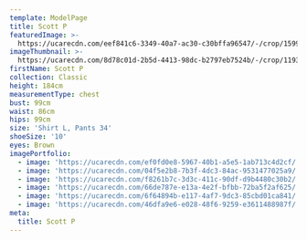 ```yaml
---
template: ModelPage
title: Scott P
featuredImage: >-
  https://ucarecdn.com/eef841c6-3349-40a7-ac30-c30bffa96547/-/crop/1599x1116/0,174/-/preview/
imageThumbnail: >-
  https://ucarecdn.com/8d78c01d-2b5d-4413-98dc-b2797eb7524b/-/crop/1193x1588/255,0/-/preview/
firstName: Scott P
collection: Classic
height: 184cm
measurementType: chest
bust: 99cm
waist: 86cm
hips: 99cm
size: 'Shirt L, Pants 34'
shoeSize: '10'
eyes: Brown
imagePortfolio:
  - image: 'https://ucarecdn.com/ef0fd0e8-5967-40b1-a5e5-1ab713c4d2cf/'
  - image: 'https://ucarecdn.com/04f5e2b8-7b3f-4dc3-84ac-9531477025a9/'
  - image: 'https://ucarecdn.com/f8261b7c-3d3c-411c-90df-d9b4480c30b2/'
  - image: 'https://ucarecdn.com/66de787e-e13a-4e2f-bfbb-72ba5f2af625/'
  - image: 'https://ucarecdn.com/6f64894b-e117-4af7-9dc3-85cbd01ca841/'
  - image: 'https://ucarecdn.com/46dfa9e6-e028-48f6-9259-e3611488987f/'
meta:
  title: Scott P
---
```


